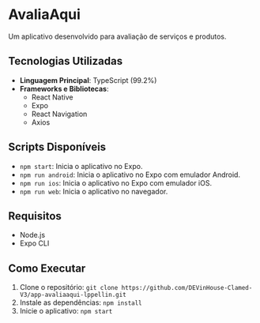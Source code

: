 # AvaliaAqui

Um aplicativo desenvolvido para avaliação de serviços e produtos.

## Tecnologias Utilizadas

- **Linguagem Principal**: TypeScript (99.2%)
- **Frameworks e Bibliotecas**:
  - React Native
  - Expo
  - React Navigation
  - Axios

## Scripts Disponíveis

- `npm start`: Inicia o aplicativo no Expo.
- `npm run android`: Inicia o aplicativo no Expo com emulador Android.
- `npm run ios`: Inicia o aplicativo no Expo com emulador iOS.
- `npm run web`: Inicia o aplicativo no navegador.

## Requisitos

- Node.js
- Expo CLI

## Como Executar

1. Clone o repositório:
   `git clone https://github.com/DEVinHouse-Clamed-V3/app-avaliaaqui-lppellin.git`
2. Instale as dependências:
  `npm install`
3. Inicie o aplicativo:
  `npm start`
